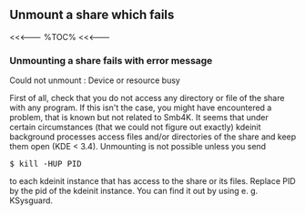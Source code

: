 ## Unmount a share which fails

<<<---
%TOC%
<<<---

### Unmounting a share fails with error message

Could not unmount <PATH>: Device or resource busy

First of all, check that you do not access any directory or file of the share with any program. If this isn't the case, you might have encountered a problem, that is known but not related to Smb4K. It seems that under certain circumstances (that we could not figure out exactly) kdeinit background processes access files and/or directories of the share and keep them open (KDE < 3.4). Unmounting is not possible unless you send 

<pre>
$ kill -HUP PID
</pre>

to each kdeinit instance that has access to the share or its files. Replace PID by the pid of the kdeinit instance. You can find it out by using e. g. KSysguard.

